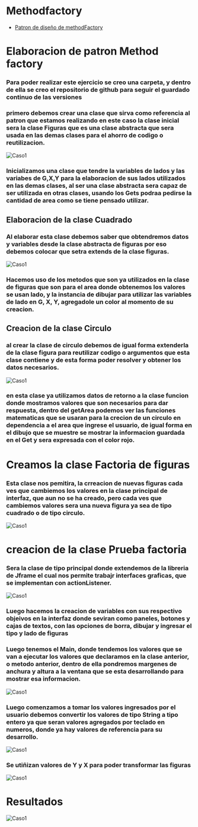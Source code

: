 # Methodfactory

* [Patron de diseño de methodFactory](Methodfactory\documento.md)

# Elaboracion de patron Method factory

### Para poder realizar este ejercicio se creo una carpeta, y dentro de ella se creo el repositorio de github para seguir el guardado continuo de las versiones
### primero debemos crear una clase que sirva como referencia al patron que estamos realizando en este caso la clase inicial sera la clase Figuras que es una clase abstracta que sera usada en las demas clases para el ahorro de codigo o reutilizacion.
<img src="Capturas\1.PNG" alt="Caso1"/>

### Inicializamos una clase que tendre la variables de lados y las variabes de G,X,Y para la elaboracion de sus lados utilizados en las demas clases, al ser una clase abstracta sera capaz de ser utilizada en otras clases, usando los Gets podraa pedirse la cantidad de area como se tiene pensado utilizar.

## Elaboracion de la clase Cuadrado
### Al elaborar esta clase debemos saber que obtendremos datos y variables desde la clase abstracta de figuras por eso debemos colocar que setra extends de la clase figuras.
<img src="Capturas\2.PNG" alt="Caso1"/>

### Hacemos uso de los metodos que son ya utilizados en la clase de figuras que son para el area donde obtenemos los valores se usan lado, y la instancia de dibujar para utilizar las variables de lado en G, X, Y, agregadole un color al momento de su creacion.

## Creacion de la clase Circulo
### al crear la clase de circulo debemos de igual forma extenderla de la clase figura para reutilizar codigo o argumentos que esta clase contiene y de esta forma  poder resolver y obtener los datos necesarios.
<img src="Capturas\3.PNG" alt="Caso1"/>

### en esta clase ya utilizamos datos de retorno a la clase funcion donde mostramos valores que son necesarios para dar respuesta, dentro del getArea podemos ver las funciones matematicas que se usaran para la crecion de un circulo en dependencia a el area que ingrese el usuario, de igual forma en el dibujo que se muestre se mostrar la informacion guardada en el Get y sera expresada con el color rojo.
# Creamos la clase Factoria de figuras
### Esta clase nos pemitira, la crreacion de nuevas figuras cada ves que cambiemos los valores en la clase principal de interfaz, que aun no se ha creado, pero cada ves que cambiemos valores sera una nueva figura ya sea de tipo cuadrado o de tipo circulo.
<img src="Capturas\4.PNG" alt="Caso1"/>

# creacion de la clase Prueba factoria
### Sera la clase de tipo principal donde extendemos de la libreria de Jframe el cual nos permite trabajr interfaces graficas, que se implementan con actionListener.
<img src="Capturas\5.PNG" alt="Caso1"/>

### Luego hacemos la creacion de variables con sus respectivo objeivos en la interfaz donde seviran como paneles, botones y cajas de textos, con las opciones de borra, dibujar y ingresar el tipo y lado de figuras
### Luego tenemos el Main, donde tendemos los valores que se van a ejecutar los valores que declaramos en la clase anterior, o metodo anterior, dentro de ella pondremos margenes de anchura y altura a la ventana que se esta desarrollando para mostrar esa informacion.
<img src="Capturas\6.PNG" alt="Caso1"/>

### Luego comenzamos a tomar los valores ingresados por el usuario debemos convertir los valores de tipo String a tipo entero ya que seran valores agregados por teclado en numeros, donde ya hay valores de referencia para su desarrollo.
<img src="Capturas\7.PNG" alt="Caso1"/>

### Se utiñizan valores de Y y X para poder transformar las figuras

<img src="Capturas\8.PNG" alt="Caso1"/>

# Resultados
<img src="Capturas\9.PNG" alt="Caso1"/>
